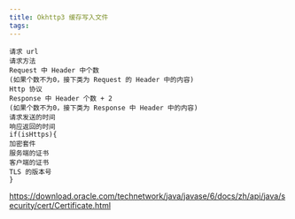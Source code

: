 ```yaml
---
title: Okhttp3 缓存写入文件
tags:
---
```



```
请求 url
请求方法
Request 中 Header 中个数
(如果个数不为0，接下类为 Request 的 Header 中的内容)
Http 协议
Response 中 Header 个数 + 2
(如果个数不为0，接下类为 Response 中 Header 中的内容)
请求发送的时间
响应返回的时间
if(isHttps){
加密套件
服务端的证书
客户端的证书
TLS 的版本号
}

```

https://download.oracle.com/technetwork/java/javase/6/docs/zh/api/java/security/cert/Certificate.html
